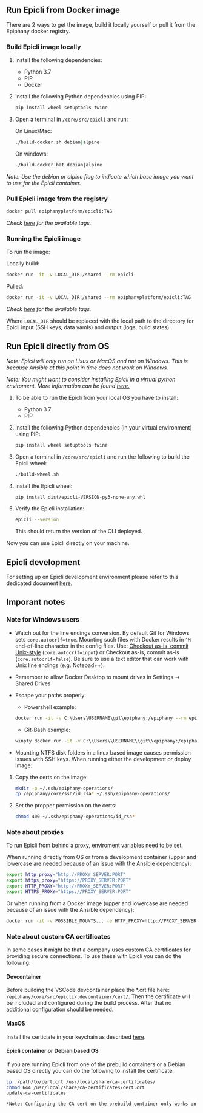 ## Run Epicli from Docker image

There are 2 ways to get the image, build it locally yourself or pull it from the Epiphany docker registry.

### Build Epicli image locally

1. Install the following dependencies:

    - Python 3.7
    - PIP
    - Docker

2. Install the following Python dependencies using PIP:

    ```bash
    pip install wheel setuptools twine
    ```

3. Open a terminal in `/core/src/epicli` and run:

    On Linux/Mac:

    ```bash
    ./build-docker.sh debian|alpine
    ```

    On windows:

    ```bash
    ./build-docker.bat debian|alpine
    ```

*Note: Use the debian or alpine flag to indicate which base image you want to use for the Epicli container.*
  
### Pull Epicli image from the registry

```bash
docker pull epiphanyplatform/epicli:TAG
```

*Check [here](https://cloud.docker.com/u/epiphanyplatform/repository/docker/epiphanyplatform/epicli) for the available tags.*

### Running the Epicli image

To run the image:

Locally build:

```bash
docker run -it -v LOCAL_DIR:/shared --rm epicli
```

Pulled:

```bash
docker run -it -v LOCAL_DIR:/shared --rm epiphanyplatform/epicli:TAG
```

*Check [here](https://cloud.docker.com/u/epiphanyplatform/repository/docker/epiphanyplatform/epicli) for the available tags.*

Where `LOCAL_DIR` should be replaced with the local path to the directory for Epicli input (SSH keys, data yamls) and output (logs, build states).

## Run Epicli directly from OS

*Note: Epicli will only run on Lixux or MacOS and not on Windows. This is because Ansible at this point in time does not work on Windows.*

*Note: You might want to consider installing Epicli in a virtual python enviroment. More information can be found [here.](https://packaging.python.org/guides/installing-using-pip-and-virtual-environments/)*

1. To be able to run the Epicli from your local OS you have to install:

    - Python 3.7
    - PIP

2. Install the following Python dependencies (in your virtual environment) using PIP:

    ```bash
    pip install wheel setuptools twine
    ```

3. Open a terminal in `/core/src/epicli` and run the following to build the Epicli wheel:

    ```bash
    ./build-wheel.sh
    ```

4. Install the Epicli wheel:

    ```bash
    pip install dist/epicli-VERSION-py3-none-any.whl
    ```

5. Verify the Epicli installation:

    ```bash
    epicli --version
    ```

    This should return the version of the CLI deployed.

Now you can use Epicli directly on your machine.

## Epicli development

For setting up en Epicli development environment please refer to this dedicated document [here.](./../DEVELOPMENT.md)

## Imporant notes

### Note for Windows users

- Watch out for the line endings conversion. By default Git for Windows sets `core.autocrlf=true`. Mounting such files with Docker results in `^M` end-of-line character in the config files.
Use: [Checkout as-is, commit Unix-style](https://stackoverflow.com/questions/10418975/how-to-change-line-ending-settings) (`core.autocrlf=input`) or Checkout as-is, commit as-is (`core.autocrlf=false`). Be sure to use a text editor that can work with Unix line endings (e.g. Notepad++).

- Remember to allow Docker Desktop to mount drives in Settings -> Shared Drives

- Escape your paths properly:

  - Powershell example:
  ```bash
  docker run -it -v C:\Users\USERNAME\git\epiphany:/epiphany --rm epiphany-dev:
  ```
  - Git-Bash example:
  ```bash
  winpty docker run -it -v C:\\Users\\USERNAME\\git\\epiphany:/epiphany --rm epiphany-dev
  ```

- Mounting NTFS disk folders in a linux based image causes permission issues with SSH keys. When running either the development or deploy image:

1. Copy the certs on the image:

    ```bash
    mkdir -p ~/.ssh/epiphany-operations/
    cp /epiphany/core/ssh/id_rsa* ~/.ssh/epiphany-operations/
    ```
2. Set the propper permission on the certs:

    ```bash
    chmod 400 ~/.ssh/epiphany-operations/id_rsa*
    ```

### Note about proxies

To run Epicli from behind a proxy, enviroment variables need to be set.

When running directly from OS or from a development container (upper and lowercase are needed because of an issue with the Ansible dependency):

  ```bash
  export http_proxy="http://PROXY_SERVER:PORT"
  export https_proxy="https://PROXY_SERVER:PORT"
  export HTTP_PROXY="http://PROXY_SERVER:PORT"
  export HTTPS_PROXY="https://PROXY_SERVER:PORT"
  ```

Or when running from a Docker image (upper and lowercase are needed because of an issue with the Ansible dependency):

  ```bash
  docker run -it -v POSSIBLE_MOUNTS... -e HTTP_PROXY=http://PROXY_SERVER:PORT -e HTTPS_PROXY=http://PROXY_SERVER:PORT http_proxy=http://PROXY_SERVER:PORT -e https_proxy=http://PROXY_SERVER:PORT --rm IMAGE_NAME
  ```

### Note about custom CA certificates

In some cases it might be that a company uses custom CA certificates for providing secure connections. To use these with Epicli you can do the following:

#### Devcontainer

Before building the VSCode devcontainer place the *.crt file here: `/epiphany/core/src/epicli/.devcontainer/cert/`. Then the certificate will be included and configured during the build process. After that no additional configuration should be needed.

#### MacOS

Install the certiciate in your keychain as described [here](https://www.sslsupportdesk.com/how-to-import-a-certificate-into-mac-os/).

#### Epicli container or Debian based OS

If you are running Epicli from one of the prebuild containers or a Debian based OS directly you can do the following to install the certificate:

  ```bash
  cp ./path/to/cert.crt /usr/local/share/ca-certificates/
  chmod 644 /usr/local/share/ca-certificates/cert.crt
  update-ca-certificates

*Note: Configuring the CA cert on the prebuild container only works on the `debian` based ones and NOT on `alpine` based.*
